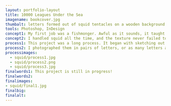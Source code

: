 ```yaml
---
layout: portfolio-layout
title: 10000 Leagues Under the Sea
imagename: bookcover.jpg
thumbalt: letters formed out of squid tentacles on a wooden background.
tools: Photoshop, InDesign
concept1: My first job was a fishmonger. Awful as it sounds, it taught me how to find just about anything beautiful. My best party so far trick is filleting a fish. This job was the reason this project was so easy to do.
concept2: I handled squid all the time, and the texture never failed to amaze me. I had to redesign the cover for 20, 000 Leagues under the Sea, so what better use for squid tentacles then to make a book cover?
process1: This project was a long process. It began with sketching out my ideas, and a vector rendition. This wasn’t true to originally what I wanted, and I felt like it was honestly a bit of a failure. Later on, I decided to go with my original idea, which was to get actual squid tentacles and create the letters.
process2: I photographed them in pairs of letters, or as many letters as I could. Then I had to combine all the photos into a single image, and I’m still working on the final type.
processimages:
  - squid/process1.jpg
  - squid/process2.png
  - squid/process3.jpg
finalwords1: This project is still in progress!
finalwords2:
finalimages:
- squid/final1.jpg
finalbig:
finalalt:
---
```


